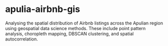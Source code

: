 # apulia-airbnb-gis
Analysing the spatial distribution of Airbnb listings across the Apulian region using geospatial data science methods. These include point pattern analysis, choropleth mapping, DBSCAN clustering, and spatial autocorrelation.
